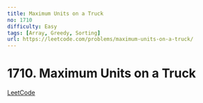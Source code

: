 ```yaml
---
title: Maximum Units on a Truck
no: 1710
difficulty: Easy
tags: [Array, Greedy, Sorting]
url: https://leetcode.com/problems/maximum-units-on-a-truck/
---
```


# 1710. Maximum Units on a Truck

[LeetCode](https://leetcode.com/problems/maximum-units-on-a-truck/)


